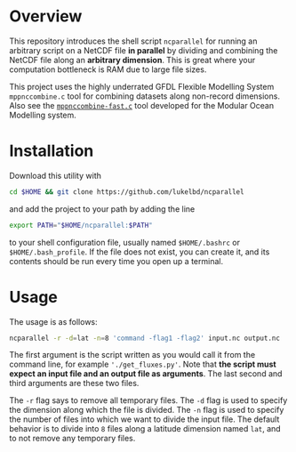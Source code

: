 # Overview
This repository introduces the shell script `ncparallel` for
running an arbitrary script on a NetCDF file **in parallel** by
dividing and combining the NetCDF file along an **arbitrary dimension**.
This is great where your computation bottleneck is RAM due to large file sizes.

This project uses the highly underrated GFDL Flexible Modelling System `mppnccombine.c` tool for
combining datasets along non-record dimensions.
Also see the [`mppnccombine-fast.c`](https://github.com/coecms/mppnccombine-fast) tool developed for the Modular
Ocean Modelling system.

# Installation
Download this utility with
```bash
cd $HOME && git clone https://github.com/lukelbd/ncparallel
```
and add the project to your path by adding the line
```bash
export PATH="$HOME/ncparallel:$PATH"
```
to your shell configuration file, usually named `$HOME/.bashrc` or `$HOME/.bash_profile`. If the file
does not exist, you can create it, and its contents should be run every time you open up a terminal.

# Usage
The usage is as follows:
```bash
ncparallel -r -d=lat -n=8 'command -flag1 -flag2' input.nc output.nc
```
The first argument is the script written as you would call it from the command line,
for example `'./get_fluxes.py'`.
Note that **the script must expect an input file and an output file as arguments**. The last second
and third arguments are these two files.

The `-r` flag says to remove all temporary files.
The `-d` flag is used to specify the dimension along which
the file is divided. The `-n` flag is used to specify the number of files into which we want
to divide the input file.
The default behavior is to divide into `8` files along a latitude
dimension named `lat`, and to not remove any temporary files.

